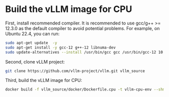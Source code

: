 # Build the vLLM image for CPU

First, install recommended compiler. It is recommended to use gcc/g++ >= 12.3.0 as the default compiler to avoid potential problems. For example, on Ubuntu 22.4, you can run:
```bash
sudo apt-get update  -y
sudo apt-get install -y gcc-12 g++-12 libnuma-dev
sudo update-alternatives --install /usr/bin/gcc gcc /usr/bin/gcc-12 10 --slave /usr/bin/g++ g++ /usr/bin/g++-12
```

Second, clone vLLM project:
```bash
git clone https://github.com/vllm-project/vllm.git vllm_source
```
Third, build the vLLM image for CPU:
```bash
docker build -f vllm_source/docker/Dockerfile.cpu -t vllm-cpu-env --shm-size=4g .
```
